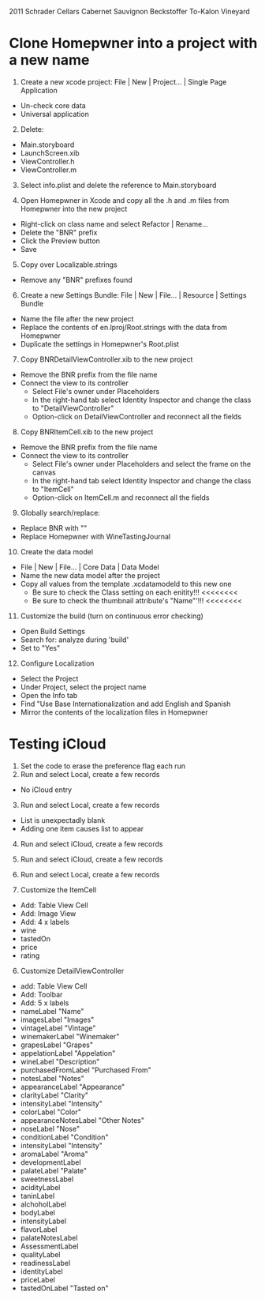 2011 Schrader Cellars Cabernet Sauvignon Beckstoffer To-Kalon Vineyard



Clone Homepwner into a project with a new name
==============================================
1. Create a new xcode project: File | New | Project... | Single Page Application
- Un-check core data
- Universal application

2. Delete:
- Main.storyboard
- LaunchScreen.xib
- ViewController.h
- ViewController.m

3. Select info.plist and delete the reference to Main.storyboard

4. Open Homepwner in Xcode and copy all the .h and .m files from Homepwner into the new project
- Right-click on class name and select Refactor | Rename...
- Delete the "BNR" prefix
- Click the Preview button
- Save

5. Copy over Localizable.strings
- Remove any "BNR" prefixes found

6. Create a new Settings Bundle: File | New | File... | Resource | Settings Bundle
- Name the file after the new project
- Replace the contents of en.lproj/Root.strings with the data from Homepwner
- Duplicate the settings in Homepwner's Root.plist

7. Copy BNRDetailViewController.xib to the new project
- Remove the BNR prefix from the file name
- Connect the view to its controller
  - Select File's owner under Placeholders
  - In the right-hand tab select Identity Inspector and change the class to "DetailViewController"
  - Option-click on DetailViewController and reconnect all the fields

8. Copy BNRItemCell.xib to the new project
- Remove the BNR prefix from the file name
- Connect the view to its controller
  - Select File's owner under Placeholders and select the frame on the canvas
  - In the right-hand tab select Identity Inspector and change the class to "ItemCell"
  - Option-click on ItemCell.m and reconnect all the fields

9. Globally search/replace:
- Replace BNR with ""
- Replace Homepwner with WineTastingJournal

10. Create the data model
- File | New | File... | Core Data | Data Model
- Name the new data model after the project
- Copy all values from the template .xcdatamodeld to this new one
  - Be sure to check the Class setting on each enitity!!! <<<<<<<<
  - Be sure to check the thumbnail attribute's "Name"'!!! <<<<<<<<

11. Customize the build (turn on continuous error checking)
- Open Build Settings
- Search for: analyze during 'build'
- Set to "Yes"

12. Configure Localization
- Select the Project
- Under Project, select the project name
- Open the Info tab
- Find "Use Base Internationalization and add English and Spanish
- Mirror the contents of the localization files in Homepwner


Testing iCloud
==============
1. Set the code to erase the preference flag each run
2. Run and select Local, create a few records
  - No iCloud entry
3. Run and select Local, create a few records
  - List is unexpectadly blank
  - Adding one item causes list to appear
4. Run and select iCloud, create a few records
5. Run and select iCloud, create a few records
6. Run and select Local, create a few records



5. Customize the ItemCell
- Add: Table View Cell
- Add: Image View
- Add: 4 x labels
- wine
- tastedOn
- price
- rating

6. Customize DetailViewController
- add: Table View Cell
- Add: Toolbar
- Add: 5 x labels
- nameLabel "Name"
- imagesLabel "Images"
- vintageLabel "Vintage"
- winemakerLabel "Winemaker"
- grapesLabel "Grapes"
- appelationLabel "Appelation"
- wineLabel "Description"
- purchasedFromLabel "Purchased From"
- notesLabel "Notes"
- appearanceLabel "Appearance"
- clarityLabel "Clarity"
- intensityLabel "Intensity"
- colorLabel "Color"
- appearanceNotesLabel "Other Notes"
- noseLabel "Nose"
- conditionLabel "Condition"
- intensityLabel "Intensity"
- aromaLabel "Aroma"
- developmentLabel
- palateLabel "Palate"
- sweetnessLabel
- acidityLabel
- taninLabel
- alchoholLabel
- bodyLabel
- intensityLabel
- flavorLabel
- palateNotesLabel
- AssessmentLabel
- qualityLabel
- readinessLabel
- identityLabel
- priceLabel
- tastedOnLabel "Tasted on"
